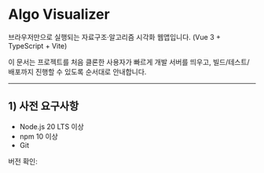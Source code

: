 # Algo Visualizer

브라우저만으로 실행되는 자료구조·알고리즘 시각화 웹앱입니다. (Vue 3 + TypeScript + Vite)

이 문서는 프로젝트를 처음 클론한 사용자가 빠르게 개발 서버를 띄우고, 빌드/테스트/배포까지 진행할 수 있도록 순서대로 안내합니다.

---

## 1) 사전 요구사항

- Node.js 20 LTS 이상
- npm 10 이상
- Git

버전 확인:
